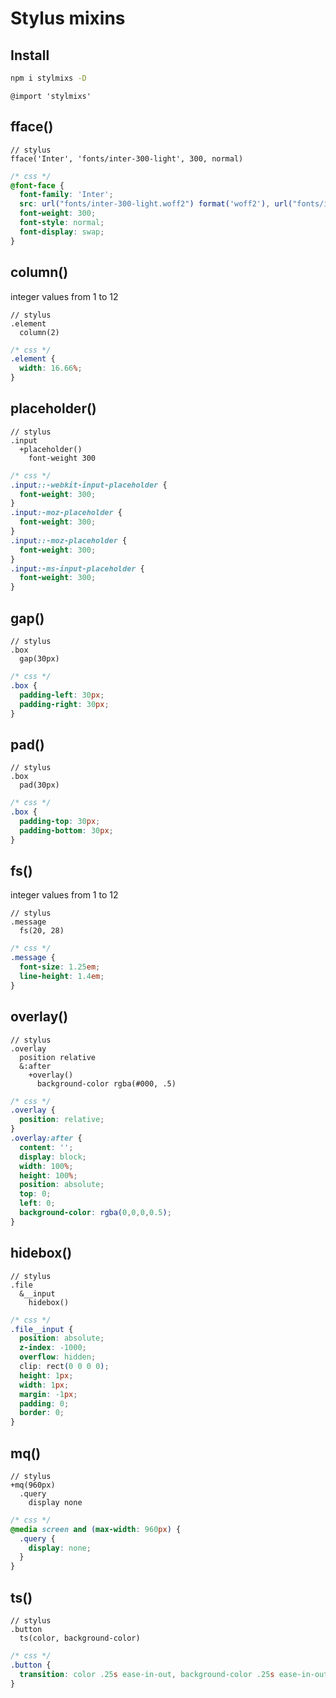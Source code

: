 # Stylus mixins

## Install
```sh
npm i stylmixs -D
```
```styl
@import 'stylmixs'
```

## fface()
```styl
// stylus
fface('Inter', 'fonts/inter-300-light', 300, normal)
```
```css
/* css */
@font-face {
  font-family: 'Inter';
  src: url("fonts/inter-300-light.woff2") format('woff2'), url("fonts/inter-300-light.woff") format('woff'), url("fonts/inter-300-light.ttf") format('truetype');
  font-weight: 300;
  font-style: normal;
  font-display: swap;
}
```

## column()
integer values from 1 to 12
```styl
// stylus
.element
  column(2)
```
```css
/* css */
.element {
  width: 16.66%;
}
```

## placeholder()
```styl
// stylus
.input
  +placeholder()
    font-weight 300
```
```css
/* css */
.input::-webkit-input-placeholder {
  font-weight: 300;
}
.input:-moz-placeholder {
  font-weight: 300;
}
.input::-moz-placeholder {
  font-weight: 300;
}
.input:-ms-input-placeholder {
  font-weight: 300;
}
```

## gap()
```styl
// stylus
.box
  gap(30px)
```
```css
/* css */
.box {
  padding-left: 30px;
  padding-right: 30px;
}
```

## pad()
```styl
// stylus
.box
  pad(30px)
```
```css
/* css */
.box {
  padding-top: 30px;
  padding-bottom: 30px;
}
```

## fs()
integer values from 1 to 12
```styl
// stylus
.message
  fs(20, 28)
```
```css
/* css */
.message {
  font-size: 1.25em;
  line-height: 1.4em;
}
```

## overlay()
```styl
// stylus
.overlay
  position relative
  &:after
    +overlay()
      background-color rgba(#000, .5)
```
```css
/* css */
.overlay {
  position: relative;
}
.overlay:after {
  content: '';
  display: block;
  width: 100%;
  height: 100%;
  position: absolute;
  top: 0;
  left: 0;
  background-color: rgba(0,0,0,0.5);
}
```

## hidebox()
```styl
// stylus
.file
  &__input
    hidebox()
```
```css
/* css */
.file__input {
  position: absolute;
  z-index: -1000;
  overflow: hidden;
  clip: rect(0 0 0 0);
  height: 1px;
  width: 1px;
  margin: -1px;
  padding: 0;
  border: 0;
}
```

## mq()
```styl
// stylus
+mq(960px)
  .query
    display none
```
```css
/* css */
@media screen and (max-width: 960px) {
  .query {
    display: none;
  }
}
```

## ts()
```styl
// stylus
.button
  ts(color, background-color)
```
```css
/* css */
.button {
  transition: color .25s ease-in-out, background-color .25s ease-in-out;
}
```

